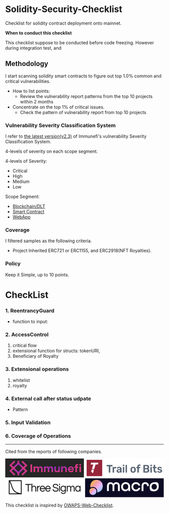 # Solidity-Security-Checklist
Checklist for solidity contract deployment onto mainnet.

**When to conduct this checklist**

This checklist suppose to be conducted before code freezing.
However during integration test, and 

## Methodology

I start scanning solidity smart contracts to figure out top 1.0% common and critical vulnerabilities.

- How to list points:
    - Review the vulnerability report patterns from the top 10 projects within 2 months
- Concentrate on the top 1% of critical issues.
    - Check the pattern of vulnerability report from top 10 projects

### Vulnerability Severity Classification System
I refer to [the latest version(v2.3)](https://immunefi.com/immunefi-vulnerability-severity-classification-system-v2-3/) of Immunefi's vulnerability Severity Classification System.

4-levels of severity on each scope segment.

4-levels of Severity:
- Critical
- High
- Medium
- Low

Scope Segment:
- [Blockchain/DLT](./documents/Methodology.md#1-blockchaindlt)
- [Smart Contract](./documents/Methodology.md#2-smart-contracts)
- [WebApp](./documents/Methodology.md#3-websites-and-apps)

### Coverage
I filtered samples as the following criteria.
- Project Inherited ERC721 or ERC1155, and ERC2918(NFT Royalties).


### Policy

Keep it Simple, up to 10 points.

# CheckList
### 1. ReentrancyGuard

- function to input:

### 2. AccessControl

1. critical flow
2. extensional function for structs: tokenURI, 
3. Beneficiary of Royalty 

### 3.  Extensional operations

1. whitelist
2. royalty

### 4. External call after status udpate

- Pattern

### 5. Input Validation

### 6. Coverage of Operations

---
Cited from the reports of following companies.

<img src="./assets/audit-company-logo/Immunefi-logo.png" width="250" height="60">
<img src="./assets/audit-company-logo/trail-of-bits-logo.png" width="250" height="60">
  
<img src="./assets/audit-company-logo/three-sigma-logo.png" width="250" height="60">
<img src="./assets/audit-company-logo/0xmacro-logo.png" width="250" height="60">

This checklist is inspired by [OWAPS-Web-Checklist](https://github.com/0xRadi/OWASP-Web-Checklist).
